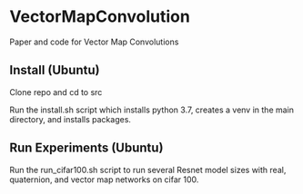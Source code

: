 # VectorMapConvolution
Paper and code for Vector Map Convolutions

## Install (Ubuntu)
Clone repo and cd to src

Run the install.sh script which installs python 3.7, creates a venv in the main directory, and installs packages.

## Run Experiments (Ubuntu)
Run the run_cifar100.sh script to run several Resnet model sizes with real, quaternion, and vector map networks on cifar 100.
